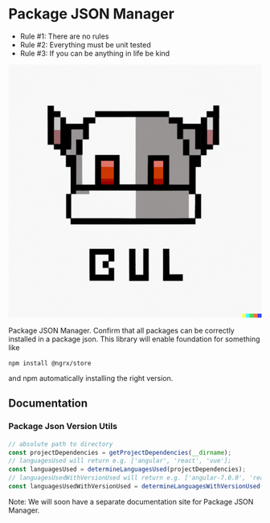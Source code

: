 # Package JSON Manager 

* Rule #1: There are no rules 
* Rule #2: Everything must be unit tested
* Rule #3: If you can be anything in life be kind

![Version Finder Logo](robot-bully-logo.png "BUL - The Version Finder Robot")

Package JSON Manager. Confirm that all packages can be correctly installed in a package json. 
This library will enable foundation for something like 

```
npm install @ngrx/store
```

and npm automatically installing the right version.

## Documentation

### Package Json Version Utils
```ts
// absolute path to directory
const projectDependencies = getProjectDependencies(__dirname);
// languagesUsed will return e.g. ['angular', 'react', 'vue'];
const languagesUsed = determineLanguagesUsed(projectDependencies);
// languagesUsedWithVersionUsed will return e.g. ['angular-7.0.0', 'react-16.7.0', 'vue-15.0.0']
const languagesUsedWithVersionUsed = determineLanguagesWithVersionUsed(projectDependencies);
```

Note: We will soon have a separate documentation site for Package JSON Manager. 



